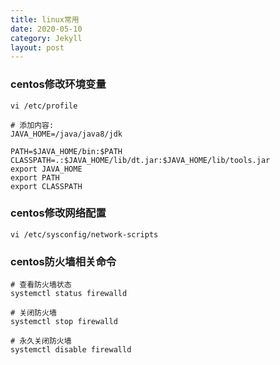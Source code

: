```yaml
---
title: linux常用
date: 2020-05-10
category: Jekyll
layout: post
---
```


### centos修改环境变量
```shell
vi /etc/profile

# 添加内容:
JAVA_HOME=/java/java8/jdk

PATH=$JAVA_HOME/bin:$PATH
CLASSPATH=.:$JAVA_HOME/lib/dt.jar:$JAVA_HOME/lib/tools.jar
export JAVA_HOME 
export PATH
export CLASSPATH

```

### centos修改网络配置
```shell
vi /etc/sysconfig/network-scripts

```

### centos防火墙相关命令
```shell
# 查看防火墙状态
systemctl status firewalld

# 关闭防火墙
systemctl stop firewalld

# 永久关闭防火墙
systemctl disable firewalld
```